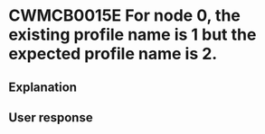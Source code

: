 # CWMCB0015E For node 0, the existing profile name is 1 but the expected profile name is 2.

## Explanation

## User response